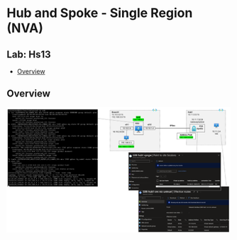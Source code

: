 # Hub and Spoke - Single Region (NVA) <!-- omit from toc -->

## Lab: Hs13 <!-- omit from toc -->

- [Overview](#overview)

## Overview

![image](./image.png)
